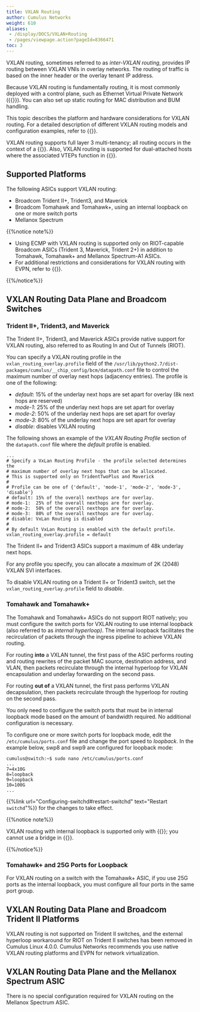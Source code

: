 ```yaml
---
title: VXLAN Routing
author: Cumulus Networks
weight: 610
aliases:
 - /display/DOCS/VXLAN+Routing
 - /pages/viewpage.action?pageId=8366471
toc: 3
---
```

VXLAN routing, sometimes referred to as *inter-VXLAN routing*, provides IP routing between VXLAN VNIs in overlay networks. The routing of traffic is based on the inner header or the overlay tenant IP address.

Because VXLAN routing is fundamentally routing, it is most commonly deployed with a control plane, such as Ethernet Virtual Private Network ({{<link url="Ethernet-Virtual-Private-Network-EVPN" text="EVPN">}}). You can also set up static routing for MAC distribution and BUM handling.

This topic describes the platform and hardware considerations for VXLAN routing. For a detailed description of different VXLAN routing models and configuration examples, refer to {{<link url="Ethernet-Virtual-Private-Network-EVPN" text="EVPN">}}.

VXLAN routing supports full layer 3 multi-tenancy; all routing occurs in the context of a {{<link url="Virtual-Routing-and-Forwarding-VRF" text="VRF">}}. Also, VXLAN routing is supported for dual-attached hosts where the associated VTEPs function in {{<link url="VXLAN-Active-Active-Mode" text="active-active mode">}}.

## Supported Platforms

The following ASICs support VXLAN routing:

- Broadcom Trident II+, Trident3, and Maverick
- Broadcom Tomahawk and Tomahawk+, using an internal loopback on one or more switch ports
- Mellanox Spectrum

{{%notice note%}}

- Using ECMP with VXLAN routing is supported only on RIOT-capable Broadcom ASICs (Trident 3, Maverick, Trident 2+) in addition to Tomahawk, Tomahawk+ and Mellanox Spectrum-A1 ASICs.
- For additional restrictions and considerations for VXLAN routing with EVPN, refer to {{<link url="Ethernet-Virtual-Private-Network-EVPN">}}.

{{%/notice%}}

## VXLAN Routing Data Plane and Broadcom Switches

### Trident II+, Trident3, and Maverick

The Trident II+, Trident3, and Maverick ASICs provide native support for VXLAN routing, also referred to as Routing In and Out of Tunnels (RIOT).

You can specify a VXLAN routing profile in the `vxlan_routing_overlay.profile` field of the `/usr/lib/python2.7/dist-packages/cumulus/__chip_config/bcm/datapath.conf` file to control the maximum number of overlay next hops (adjacency entries). The profile is one of the following:

- *default*: 15% of the underlay next hops are set apart for overlay (8k next hops are reserved)
- *mode-1*: 25% of the underlay next hops are set apart for overlay
- *mode-2*: 50% of the underlay next hops are set apart for overlay
- *mode-3*: 80% of the underlay next hops are set apart for overlay
- *disable*: disables VXLAN routing

The following shows an example of the *VXLAN Routing Profile* section of the `datapath.conf` file where the *default* profile is enabled.

```
...
# Specify a VxLan Routing Profile - the profile selected determines the
# maximum number of overlay next hops that can be allocated.
# This is supported only on TridentTwoPlus and Maverick
#
# Profile can be one of {'default', 'mode-1', 'mode-2', 'mode-3', 'disable'}
# default: 15% of the overall nexthops are for overlay.
# mode-1:  25% of the overall nexthops are for overlay.
# mode-2:  50% of the overall nexthops are for overlay.
# mode-3:  80% of the overall nexthops are for overlay.
# disable: VxLan Routing is disabled
#
# By default VxLan Routing is enabled with the default profile.
vxlan_routing_overlay.profile = default
```

The Trident II+ and Trident3 ASICs support a maximum of 48k underlay next hops.

For any profile you specify, you can allocate a *maximum* of 2K (2048) VXLAN SVI interfaces.

To disable VXLAN routing on a Trident II+ or Trident3 switch, set the `vxlan_routing_overlay.profile` field to *disable*.

### Tomahawk and Tomahawk+

The Tomahawk and Tomahawk+ ASICs do not support RIOT natively; you must configure the switch ports for VXLAN routing to use internal loopback (also referred to as *internal hyperloop)*. The internal loopback facilitates the recirculation of packets through the ingress pipeline to achieve VXLAN routing.

For routing **into** a VXLAN tunnel, the first pass of the ASIC performs routing and routing rewrites of the packet MAC source, destination address, and VLAN, then packets recirculate through the internal hyperloop for VXLAN encapsulation and underlay forwarding on the second pass.

For routing **out of** a VXLAN tunnel, the first pass performs VXLAN decapsulation, then packets recirculate through the hyperloop for routing on the second pass.

You only need to configure the switch ports that must be in internal loopback mode based on the amount of bandwidth required. No additional configuration is necessary.

To configure one or more switch ports for loopback mode, edit the `/etc/cumulus/ports.conf` file and change the port speed to *loopback*. In the example below, swp8 and swp9 are configured for loopback mode:

```
cumulus@switch:~$ sudo nano /etc/cumulus/ports.conf
...
7=4x10G
8=loopback
9=loopback
10=100G
...
```

{{%link url="Configuring-switchd#restart-switchd" text="Restart `switchd`"%}} for the changes to take effect.

{{%notice note%}}

VXLAN routing with internal loopback is supported only with {{<link url="VLAN-aware-Bridge-Mode" text="VLAN-aware bridges">}}; you cannot use a bridge in {{<link url="Traditional-Bridge-Mode" text="traditional mode">}}.

{{%/notice%}}

### Tomahawk+ and 25G Ports for Loopback

For VXLAN routing on a switch with the Tomahawk+ ASIC, if you use 25G ports as the internal loopback, you must configure all four ports in the same port group.

## VXLAN Routing Data Plane and Broadcom Trident II Platforms

VXLAN routing is not supported on Trident II switches, and the external hyperloop workaround for RIOT on Trident II switches has been removed in Cumulus Linux 4.0.0. Cumulus Networks recommends you use native VXLAN routing platforms and EVPN for network virtualization.

## VXLAN Routing Data Plane and the Mellanox Spectrum ASIC

There is no special configuration required for VXLAN routing on the Mellanox Spectrum ASIC.
